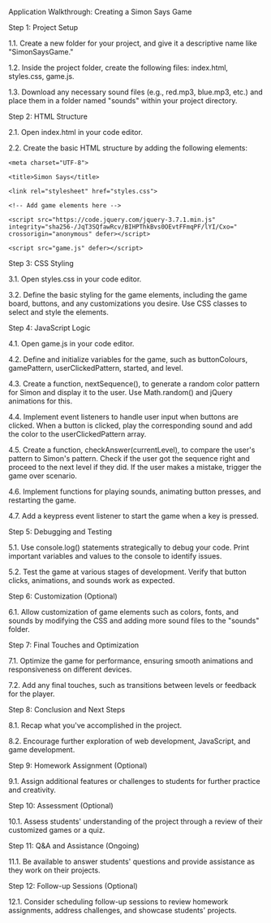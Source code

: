 Application Walkthrough: Creating a Simon Says Game



Step 1: Project Setup



1.1. Create a new folder for your project, and give it a descriptive name like "SimonSaysGame."



1.2. Inside the project folder, create the following files: index.html, styles.css, game.js.



1.3. Download any necessary sound files (e.g., red.mp3, blue.mp3, etc.) and place them in a folder named "sounds" within your project directory.



Step 2: HTML Structure



2.1. Open index.html in your code editor.



2.2. Create the basic HTML structure by adding the following elements:



<!DOCTYPE html>

<html lang="en">

<head>

    <meta charset="UTF-8">

    <title>Simon Says</title>

    <link rel="stylesheet" href="styles.css">

</head>

<body>

    <!-- Add game elements here -->

    <script src="https://code.jquery.com/jquery-3.7.1.min.js" integrity="sha256-/JqT3SQfawRcv/BIHPThkBvs0OEvtFFmqPF/lYI/Cxo=" crossorigin="anonymous" defer></script>

    <script src="game.js" defer></script>

</body>

</html>



Step 3: CSS Styling



3.1. Open styles.css in your code editor.



3.2. Define the basic styling for the game elements, including the game board, buttons, and any customizations you desire. Use CSS classes to select and style the elements.



Step 4: JavaScript Logic



4.1. Open game.js in your code editor.



4.2. Define and initialize variables for the game, such as buttonColours, gamePattern, userClickedPattern, started, and level.



4.3. Create a function, nextSequence(), to generate a random color pattern for Simon and display it to the user. Use Math.random() and jQuery animations for this.



4.4. Implement event listeners to handle user input when buttons are clicked. When a button is clicked, play the corresponding sound and add the color to the userClickedPattern array.



4.5. Create a function, checkAnswer(currentLevel), to compare the user's pattern to Simon's pattern. Check if the user got the sequence right and proceed to the next level if they did. If the user makes a mistake, trigger the game over scenario.



4.6. Implement functions for playing sounds, animating button presses, and restarting the game.



4.7. Add a keypress event listener to start the game when a key is pressed.



Step 5: Debugging and Testing



5.1. Use console.log() statements strategically to debug your code. Print important variables and values to the console to identify issues.



5.2. Test the game at various stages of development. Verify that button clicks, animations, and sounds work as expected.



Step 6: Customization (Optional)



6.1. Allow customization of game elements such as colors, fonts, and sounds by modifying the CSS and adding more sound files to the "sounds" folder.



Step 7: Final Touches and Optimization



7.1. Optimize the game for performance, ensuring smooth animations and responsiveness on different devices.



7.2. Add any final touches, such as transitions between levels or feedback for the player.



Step 8: Conclusion and Next Steps



8.1. Recap what you've accomplished in the project.



8.2. Encourage further exploration of web development, JavaScript, and game development.



Step 9: Homework Assignment (Optional)



9.1. Assign additional features or challenges to students for further practice and creativity.



Step 10: Assessment (Optional)



10.1. Assess students' understanding of the project through a review of their customized games or a quiz.



Step 11: Q&A and Assistance (Ongoing)



11.1. Be available to answer students' questions and provide assistance as they work on their projects.



Step 12: Follow-up Sessions (Optional)



12.1. Consider scheduling follow-up sessions to review homework assignments, address challenges, and showcase students' projects.


